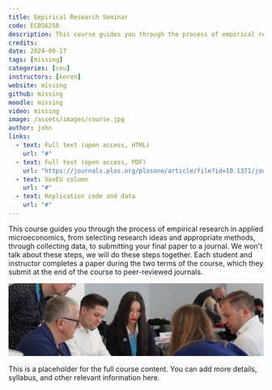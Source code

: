 ```yaml
---
title: Empirical Research Seminar
code: ECBS6250
description: This course guides you through the process of empirical research in applied microeconomics, from selecting research ideas and appropriate methods, through collecting data, to submitting your final paper to a journal. We won't talk about these steps, we will do these steps together. Each student and instructor completes a paper during the two terms of the course, which they submit at the end of the course to peer-reviewed journals.
credits: 
date: 2024-09-17
tags: [missing]
categories: [ceu]
instructors: [koren]
website: missing
github: missing
moodle: missing
video: missing
image: /assets/images/course.jpg
author: john
links:
  - text: Full text (open access, HTML)
    url: "#"
  - text: Full text (open access, PDF)
    url: "https://journals.plos.org/plosone/article/file?id=10.1371/journal.pone.0239113&type=printable"
  - text: VoxEU column
    url: "#"
  - text: Replication code and data
    url: "#"
---
```


This course guides you through the process of empirical research in applied microeconomics, from selecting research ideas and appropriate methods, through collecting data, to submitting your final paper to a journal. We won't talk about these steps, we will do these steps together. Each student and instructor completes a paper during the two terms of the course, which they submit at the end of the course to peer-reviewed journals.

![Lorem](/assets/images/content.jpg)

This is a placeholder for the full course content. You can add more details, syllabus, and other relevant information here.
